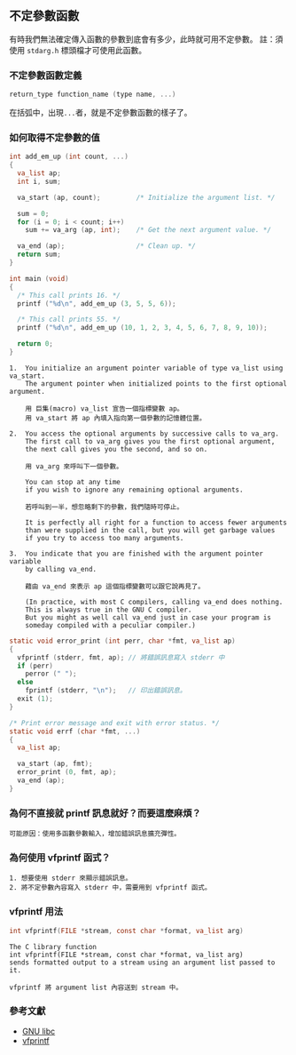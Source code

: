 ## 不定參數函數
有時我們無法確定傳入函數的參數到底會有多少，此時就可用不定參數。
註：須使用 `stdarg.h` 標頭檔才可使用此函數。

### 不定參數函數定義
```c
return_type function_name (type name, ...)
```

在括弧中，出現`...`者，就是不定參數函數的樣子了。

### 如何取得不定參數的值
```c
int add_em_up (int count, ...)
{
  va_list ap;
  int i, sum;

  va_start (ap, count);         /* Initialize the argument list. */

  sum = 0;
  for (i = 0; i < count; i++)
    sum += va_arg (ap, int);    /* Get the next argument value. */

  va_end (ap);                  /* Clean up. */
  return sum;
}

int main (void)
{
  /* This call prints 16. */
  printf ("%d\n", add_em_up (3, 5, 5, 6));

  /* This call prints 55. */
  printf ("%d\n", add_em_up (10, 1, 2, 3, 4, 5, 6, 7, 8, 9, 10));

  return 0;
}
```

```
1.  You initialize an argument pointer variable of type va_list using va_start.
    The argument pointer when initialized points to the first optional argument.

    用 巨集(macro) va_list 宣告一個指標變數 ap。
    用 va_start 將 ap 內填入指向第一個參數的記憶體位置。

2.  You access the optional arguments by successive calls to va_arg.
    The first call to va_arg gives you the first optional argument,
    the next call gives you the second, and so on.

    用 va_arg 來呼叫下一個參數。

    You can stop at any time
    if you wish to ignore any remaining optional arguments.

    若呼叫到一半，想忽略剩下的參數，我們隨時可停止。

    It is perfectly all right for a function to access fewer arguments
    than were supplied in the call, but you will get garbage values
    if you try to access too many arguments.

3.  You indicate that you are finished with the argument pointer variable
    by calling va_end.

    藉由 va_end 來表示 ap 這個指標變數可以跟它說再見了。

    (In practice, with most C compilers, calling va_end does nothing.
    This is always true in the GNU C compiler.
    But you might as well call va_end just in case your program is
    someday compiled with a peculiar compiler.)
```


```c
static void error_print (int perr, char *fmt, va_list ap)
{
  vfprintf (stderr, fmt, ap); // 將錯誤訊息寫入 stderr 中
  if (perr)
    perror (" ");
  else
    fprintf (stderr, "\n");   // 印出錯誤訊息。
  exit (1);
}
```

```c
/* Print error message and exit with error status. */
static void errf (char *fmt, ...)
{
  va_list ap;

  va_start (ap, fmt);
  error_print (0, fmt, ap);
  va_end (ap);
}
```

### 為何不直接就 printf 訊息就好？而要這麼麻煩？
```
可能原因：使用多函數參數輸入，增加錯誤訊息擴充彈性。
```

### 為何使用 vfprintf 函式？
```
1. 想要使用 stderr 來顯示錯誤訊息。
2. 將不定參數內容寫入 stderr 中，需要用到 vfprintf 函式。
```

### vfprintf 用法
```c
int vfprintf(FILE *stream, const char *format, va_list arg)
```

```
The C library function
int vfprintf(FILE *stream, const char *format, va_list arg)
sends formatted output to a stream using an argument list passed to it.

vfprintf 將 argument list 內容送到 stream 中。
```

### 參考文獻
* [GNU libc](http://www.gnu.org/software/libc/manual/html_node/Variadic-Functions.html)
* [vfprintf](http://www.tutorialspoint.com/c_standard_library/c_function_vfprintf.htm)
